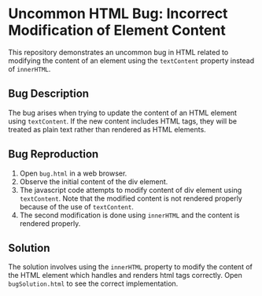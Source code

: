 # Uncommon HTML Bug: Incorrect Modification of Element Content

This repository demonstrates an uncommon bug in HTML related to modifying the content of an element using the `textContent` property instead of `innerHTML`.

## Bug Description
The bug arises when trying to update the content of an HTML element using `textContent`. If the new content includes HTML tags, they will be treated as plain text rather than rendered as HTML elements.

## Bug Reproduction
1. Open `bug.html` in a web browser.
2. Observe the initial content of the div element.
3. The javascript code attempts to modify content of div element using `textContent`.  Note that the modified content is not rendered properly because of the use of `textContent`.
4. The second modification is done using `innerHTML` and the content is rendered properly. 

## Solution
The solution involves using the `innerHTML` property to modify the content of the HTML element which handles and renders html tags correctly. Open `bugSolution.html` to see the correct implementation. 
